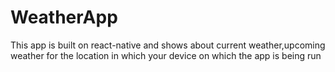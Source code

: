 # WeatherApp

This app is built on react-native and shows about current weather,upcoming weather for the location in which your device on which the app is being run
